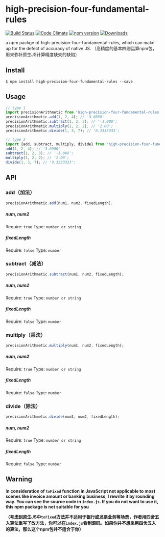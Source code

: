 # high-precision-four-fundamental-rules
[![Build Status](https://travis-ci.org/StevenLikeWatermelon/high-precision-four-fundamental-rules.svg?branch=master)](https://travis-ci.org/StevenLikeWatermelon/high-precision-four-fundamental-rules)   [![Code Climate](https://codeclimate.com/github/StevenLikeWatermelon/high-precision-four-fundamental-rules/badges/gpa.svg)](https://codeclimate.com/github/StevenLikeWatermelon/high-precision-four-fundamental-rules)   [![npm version](https://badge.fury.io/js/high-precision-four-fundamental-rules.svg)](https://badge.fury.io/js/high-precision-four-fundamental-rules)   [![Downloads](http://img.shields.io/npm/dm/high-precision-four-fundamental-rules.svg)](https://www.npmjs.com/package/high-precision-four-fundamental-rules)

a npm packge of high-precision-four-fundamental-rules, which can make up for the defect of accuracy of native JS.
（高精度的基本四则运算npm包，用来弥补原生JS计算精度缺失的缺陷）
## Install
``
$ npm install high-precision-four-fundamental-rules --save
``

## Usage
```js
// type 1
import precisionArithmetic from 'high-precision-four-fundamental-rules';
precisionArithmetic.add(1, 2, 4); // '3.0000'
precisionArithmetic.subtract(1, 2, 3); // '-1.000';
precisionArithmetic.multiply(1, 2, 2); // '2.00';
precisionArithmetic.divide(1, 3, 7); // '0.3333333';

// type 2
import {add, subtract, multiply, divide} from 'high-precision-four-fundamental-rules';
add(1, 2, 4); // '3.0000'
subtract(1, 2, 3); // '-1.000';
multiply(1, 2, 2); // '2.00';
divide(1, 3, 7); // '0.3333333';
```

## API
### add（加法）
```js
precisionArithmetic.add(num1, num2, fixedLength); 
```

##### num, num2
Require: `true`
Type: `number or string`

##### fixedLength
Require: `false`
Type: `number`

### subtract（减法）
```js
precisionArithmetic.subtract(num1, num2, fixedLength); 
```

##### num, num2
Require: `true`
Type: `number or string`

##### fixedLength
Require: `false`
Type: `number`

### multiply（乘法）
```js
precisionArithmetic.multiply(num1, num2, fixedLength); 
```

##### num, num2
Require: `true`
Type: `number or string`

##### fixedLength
Require: `false`
Type: `number`

### divide（除法）
```js
precisionArithmetic.divide(num1, num2, fixedLength); 
```

##### num, num2
Require: `true`
Type: `number or string`

##### fixedLength
Require: `false`
Type: `number`

## Warning

**In consideration of `toFixed` function in JavaScript not applicable to most scenes like invoice amount or banking business, I rewrite it by rounding way. You can see the source code in `index.js`. If you do not want to use it, this npm package is not suitable for you**

**（考虑到原生JS中`toFixed`方法并不适用于银行或发票业务等场景，作者用四舍五入算法重写了改方法，你可以在`index.js`看到源码。如果你并不想采用四舍五入的算法，那么这个npm包并不适合于你）**
